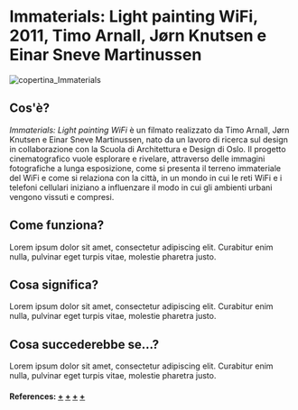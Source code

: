 # Immaterials: Light painting WiFi, 2011, Timo Arnall, Jørn Knutsen e Einar Sneve Martinussen
![copertina_Immaterials](https://user-images.githubusercontent.com/75098849/117553455-102b1d80-b052-11eb-8f1b-8af87cb22044.jpg)

 
## Cos'è?
_Immaterials: Light painting WiFi_ è un filmato realizzato da Timo Arnall, Jørn Knutsen e Einar Sneve Martinussen, nato da un lavoro di ricerca sul design in collaborazione con la Scuola di Architettura e Design di Oslo. Il progetto cinematografico vuole esplorare e rivelare, attraverso delle immagini fotografiche a lunga esposizione, come si presenta il terreno immateriale del WiFi e come si relaziona con la città, in un mondo in cui le reti WiFi e i telefoni cellulari iniziano a influenzare il modo in cui gli ambienti urbani vengono vissuti e compresi.

## Come funziona?
Lorem ipsum dolor sit amet, consectetur adipiscing elit. Curabitur enim nulla, pulvinar eget turpis vitae, molestie pharetra justo.  
 
## Cosa significa?
Lorem ipsum dolor sit amet, consectetur adipiscing elit. Curabitur enim nulla, pulvinar eget turpis vitae, molestie pharetra justo.    

## Cosa succederebbe se...?
Lorem ipsum dolor sit amet, consectetur adipiscing elit. Curabitur enim nulla, pulvinar eget turpis vitae, molestie pharetra justo. 

#### References: [+](https://www.designboom.com/design/immaterials-light-painting-wifi-by-timo-arnall-jorn-knutsen-einar-sneve-martinussen/) [+](http://yourban.no/2011/03/07/making-immaterials-light-painting-wifi/) [+](http://voyoslo.com/projects/immaterials-wifi-light-painting/) [+](https://concreteplayground.com/auckland/arts-entertainment/art/art-installation-maps-the-beauty-of-wifi)
